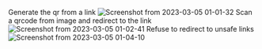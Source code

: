 Generate the qr from a link
![Screenshot from 2023-03-05 01-01-32](https://user-images.githubusercontent.com/77203008/222932688-35f470cf-a574-4d70-8b98-9471cc02761d.png)
Scan a qrcode from image and redirect to the link
![Screenshot from 2023-03-05 01-02-41](https://user-images.githubusercontent.com/77203008/222932689-c6a5a941-fb53-4658-b283-1475464336eb.png)
Refuse to redirect to unsafe links
![Screenshot from 2023-03-05 01-04-10](https://user-images.githubusercontent.com/77203008/222932678-d3eff58d-3556-4614-b554-8a321cb89593.png)
